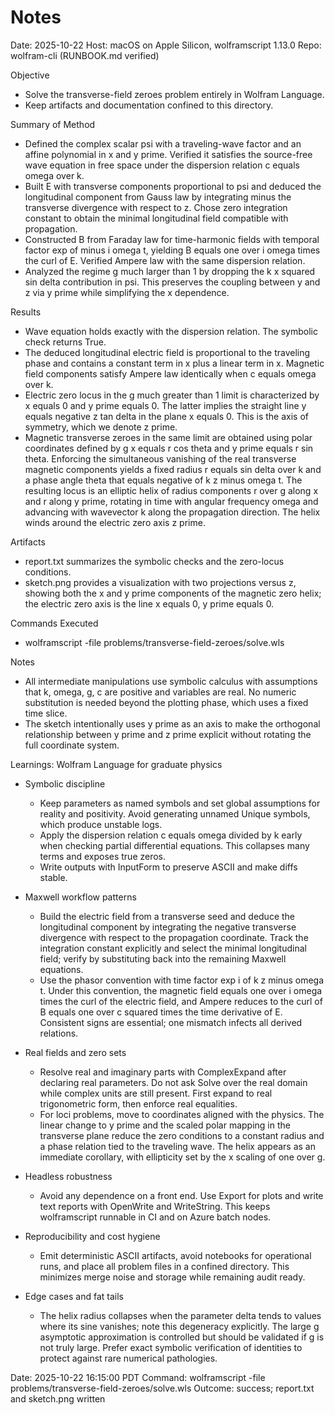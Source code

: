 # Notes

Date: 2025-10-22
Host: macOS on Apple Silicon, wolframscript 1.13.0
Repo: wolfram-cli (RUNBOOK.md verified)

Objective

- Solve the transverse-field zeroes problem entirely in Wolfram Language.
- Keep artifacts and documentation confined to this directory.

Summary of Method

- Defined the complex scalar psi with a traveling-wave factor and an affine
  polynomial in x and y prime. Verified it satisfies the source-free wave
  equation in free space under the dispersion relation c equals omega over k.
- Built E with transverse components proportional to psi and deduced the
  longitudinal component from Gauss law by integrating minus the transverse
  divergence with respect to z. Chose zero integration constant to obtain the
  minimal longitudinal field compatible with propagation.
- Constructed B from Faraday law for time-harmonic fields with temporal factor
  exp of minus i omega t, yielding B equals one over i omega times the curl of
  E. Verified Ampere law with the same dispersion relation.
- Analyzed the regime g much larger than 1 by dropping the k x squared sin
  delta contribution in psi. This preserves the coupling between y and z via
  y prime while simplifying the x dependence.

Results

- Wave equation holds exactly with the dispersion relation. The symbolic check
  returns True.
- The deduced longitudinal electric field is proportional to the traveling
  phase and contains a constant term in x plus a linear term in x. Magnetic
  field components satisfy Ampere law identically when c equals omega over k.
- Electric zero locus in the g much greater than 1 limit is characterized by
  x equals 0 and y prime equals 0. The latter implies the straight line
  y equals negative z tan delta in the plane x equals 0. This is the axis
  of symmetry, which we denote z prime.
- Magnetic transverse zeroes in the same limit are obtained using polar
  coordinates defined by g x equals r cos theta and y prime equals r sin
  theta. Enforcing the simultaneous vanishing of the real transverse magnetic
  components yields a fixed radius r equals sin delta over k and a phase angle
  theta that equals negative of k z minus omega t. The resulting locus is an
  elliptic helix of radius components r over g along x and r along y prime,
  rotating in time with angular frequency omega and advancing with wavevector
  k along the propagation direction. The helix winds around the electric zero
  axis z prime.

Artifacts

- report.txt summarizes the symbolic checks and the zero-locus conditions.
- sketch.png provides a visualization with two projections versus z, showing
  both the x and y prime components of the magnetic zero helix; the electric
  zero axis is the line x equals 0, y prime equals 0.

Commands Executed

- wolframscript -file problems/transverse-field-zeroes/solve.wls

Notes

- All intermediate manipulations use symbolic calculus with assumptions that
  k, omega, g, c are positive and variables are real. No numeric substitution
  is needed beyond the plotting phase, which uses a fixed time slice.
- The sketch intentionally uses y prime as an axis to make the orthogonal
  relationship between y prime and z prime explicit without rotating the full
  coordinate system.

Learnings: Wolfram Language for graduate physics

- Symbolic discipline
  - Keep parameters as named symbols and set global assumptions for reality
    and positivity. Avoid generating unnamed Unique symbols, which produce
    unstable logs.
  - Apply the dispersion relation c equals omega divided by k early when
    checking partial differential equations. This collapses many terms and
    exposes true zeros.
  - Write outputs with InputForm to preserve ASCII and make diffs stable.

- Maxwell workflow patterns
  - Build the electric field from a transverse seed and deduce the longitudinal
    component by integrating the negative transverse divergence with respect to
    the propagation coordinate. Track the integration constant explicitly and
    select the minimal longitudinal field; verify by substituting back into the
    remaining Maxwell equations.
  - Use the phasor convention with time factor exp i of k z minus omega t.
    Under this convention, the magnetic field equals one over i omega times the
    curl of the electric field, and Ampere reduces to the curl of B equals one
    over c squared times the time derivative of E. Consistent signs are
    essential; one mismatch infects all derived relations.

- Real fields and zero sets
  - Resolve real and imaginary parts with ComplexExpand after declaring real
    parameters. Do not ask Solve over the real domain while complex units are
    still present. First expand to real trigonometric form, then enforce real
    equalities.
  - For loci problems, move to coordinates aligned with the physics. The linear
    change to y prime and the scaled polar mapping in the transverse plane
    reduce the zero conditions to a constant radius and a phase relation tied to
    the traveling wave. The helix appears as an immediate corollary, with
    ellipticity set by the x scaling of one over g.

- Headless robustness
  - Avoid any dependence on a front end. Use Export for plots and write text
    reports with OpenWrite and WriteString. This keeps wolframscript runnable in
    CI and on Azure batch nodes.

- Reproducibility and cost hygiene
  - Emit deterministic ASCII artifacts, avoid notebooks for operational runs,
    and place all problem files in a confined directory. This minimizes merge
    noise and storage while remaining audit ready.

- Edge cases and fat tails
  - The helix radius collapses when the parameter delta tends to values where
    its sine vanishes; note this degeneracy explicitly. The large g asymptotic
    approximation is controlled but should be validated if g is not truly
    large. Prefer exact symbolic verification of identities to protect against
    rare numerical pathologies.

Date: 2025-10-22 16:15:00 PDT
Command: wolframscript -file problems/transverse-field-zeroes/solve.wls
Outcome: success; report.txt and sketch.png written
